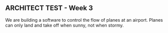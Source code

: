 ARCHITECT TEST - Week 3
---------------
We are building a software to control the flow of planes at an airport.
Planes can only land and take off when sunny, not when stormy.